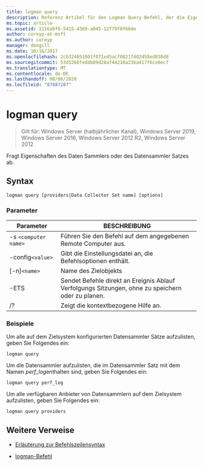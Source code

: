 ```yaml
---
title: logman query
description: Referenz Artikel für den Logman Query-Befehl, der die Eigenschaften des Daten Sammlers oder des Datensammler Satzes abfragt.
ms.topic: article
ms.assetid: 1116a0f0-5415-4369-a045-12f79f8f66de
author: coreyp-at-msft
ms.author: coreyp
manager: dongill
ms.date: 10/16/2017
ms.openlocfilehash: 2cb324651001f071e45acf0821f402458ed838d8
ms.sourcegitcommit: 53d526bfeddb89d28af44210a23ba417f6ce0ecf
ms.translationtype: MT
ms.contentlocale: de-DE
ms.lasthandoff: 08/06/2020
ms.locfileid: "87887287"
---
```

# <a name="logman-query"></a>logman query

> Gilt für: Windows Server (halbjährlicher Kanal), Windows Server 2019, Windows Server 2016, Windows Server 2012 R2, Windows Server 2012

Fragt Eigenschaften des Daten Sammlers oder des Datensammler Satzes ab.

## <a name="syntax"></a>Syntax

```
logman query [providers|Data Collector Set name] [options]
```

### <a name="parameters"></a>Parameter

| Parameter | BESCHREIBUNG |
| --------- | ----------- |
| -s `<computer name>` | Führen Sie den Befehl auf dem angegebenen Remote Computer aus. |
| -config`<value>` | Gibt die Einstellungsdatei an, die Befehlsoptionen enthält. |
| [-n]`<name>` | Name des Zielobjekts |
| -ETS | Sendet Befehle direkt an Ereignis Ablauf Verfolgungs Sitzungen, ohne zu speichern oder zu planen. |
| /? | Zeigt die kontextbezogene Hilfe an. |

### <a name="examples"></a>Beispiele

Um alle auf dem Zielsystem konfigurierten Datensammler Sätze aufzulisten, geben Sie Folgendes ein:

```
logman query
```

Um die Datensammler aufzulisten, die im Datensammler Satz mit dem Namen *perf_log*enthalten sind, geben Sie Folgendes ein:

```
logman query perf_log
```

Um alle verfügbaren Anbieter von Datensammlern auf dem Zielsystem aufzulisten, geben Sie Folgendes ein:

```
logman query providers
```

## <a name="additional-references"></a>Weitere Verweise

- [Erläuterung zur Befehlszeilensyntax](command-line-syntax-key.md)

- [logman-Befehl](logman.md)
